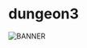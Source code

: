 # dungeon3

![BANNER](https://user-images.githubusercontent.com/36173828/197815345-3c6096c4-5884-484b-80cc-859ed16ffbac.png)
